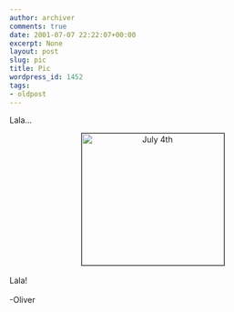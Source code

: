 ```yaml
---
author: archiver
comments: true
date: 2001-07-07 22:22:07+00:00
excerpt: None
layout: post
slug: pic
title: Pic
wordpress_id: 1452
tags:
- oldpost
---
```


Lala...<br /><center><img src=http://www.oliverweb.com/newsimages/july4.jpg width=250 height=232 border=1 alt="July 4th"></center><br />Lala!<br /><br />-Oliver